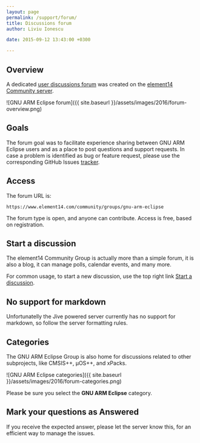 ```yaml
---
layout: page
permalink: /support/forum/
title: Discussions forum
author: Liviu Ionescu

date: 2015-09-12 13:43:00 +0300

---
```


## Overview

A dedicated [user discussions forum](https://www.element14.com/community/groups/gnu-arm-eclipse) was created on the [element14 Community server](https://www.element14.com/community/welcome).

![GNU ARM Eclipse forum]({{ site.baseurl }}/assets/images/2016/forum-overview.png)

## Goals

The forum goal was to facilitate experience sharing between GNU ARM Eclipse users and as a place to post questions and support requests. In case a problem is identified as bug or feature request, please use the corresponding GitHub Issues [tracker](https://github.com/gnuarmeclipse/plug-ins/issues/).

## Access

The forum URL is:

`https://www.element14.com/community/groups/gnu-arm-eclipse`

The forum type is open, and anyone can contribute. Access is free, based on registration.

## Start a discussion

The element14 Community Group is actually more than a simple forum, it is also a blog, it can manage polls, calendar events, and many more.

For common usage, to start a new discussion, use the top right link [Start a discussion](https://www.element14.com/community/discussion/create.jspa?containerID=2436&containerType=700).

## No support for markdown

Unfortunatelly the Jive powered server currently has no support for markdown, so follow the server formatting rules.

## Categories

The GNU ARM Eclipse Group is also home for discussions related to other subprojects, like CMSIS++, µOS++, and xPacks.

![GNU ARM Eclipse categories]({{ site.baseurl }}/assets/images/2016/forum-categories.png)

Please be sure you select the **GNU ARM Eclipse** category.

## Mark your questions as Answered

If you receive the expected answer, please let the server know this, for an efficient way to manage the issues.
